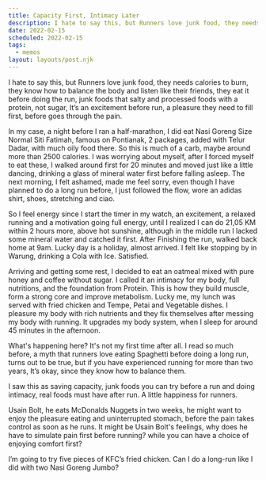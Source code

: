 ```yaml
---
title: Capacity First, Intimacy Later
description: I hate to say this, but Runners love junk food, they needs calories to burn
date: 2022-02-15
scheduled: 2022-02-15
tags:
  - memos
layout: layouts/post.njk
---
```


I hate to say this, but Runners love junk food, they needs calories to burn, they know how to balance the body and listen like their friends, they eat it before doing the run, junk foods that salty and processed foods with a protein, not sugar, It’s an excitement before run, a pleasure they need to fill first, before goes through the pain.

In my case,  a night before I ran a half-marathon, I did eat Nasi Goreng Size Normal Siti Fatimah, famous on Pontianak, 2 packages, added with Telur Dadar, with much oily food there. So this is much of a carb, maybe around more than 2500 calories. I was worrying about myself, after I forced myself to eat these, I walked around first for 20 minutes and moved just like a little dancing, drinking a glass of mineral water first before falling asleep. The next morning, I felt ashamed, made me feel sorry, even though I have planned to do a long run before, I just followed the flow, wore an adidas shirt, shoes, stretching and ciao.

So I feel energy since I start the timer in my watch, an excitement, a relaxed running and a motivation going full energy, until I realized I can do 21,05 KM within 2 hours more, above hot sunshine, although in the middle run I lacked some mineral water and catched it first. After Finishing the run, walked back home at 9am. Lucky day is a holiday, almost arrived. I felt like stopping by in Warung, drinking a Cola with Ice. Satisfied.

Arriving and getting some rest, I decided to eat an oatmeal mixed with pure honey and coffee without sugar. I called it an intimacy for my body, full nutritions, and the foundation from Protein. This is how they build muscle, form a strong core and improve metabolism. Lucky me, my lunch was served with fried chicken and Tempe, Petai and Vegetable dishes. I pleasure my body with rich nutrients and they fix themselves after messing my body with running. It upgrades my body system, when I sleep for around 45 minutes in the afternoon.

What's happening here? It's not my first time after all. I read so much before, a myth that runners love eating Spaghetti before doing a long run, turns out to be true, but if you have experienced running for more than two years, It’s okay, since they know how to balance them.

I saw this as saving capacity, junk foods you can try before a run and doing intimacy, real foods must have after run. A little happiness for runners.

Usain Bolt, he eats McDonalds Nuggets in two weeks, he might want to enjoy the pleasure eating and uninterrupted stomach, before the pain takes control as soon as he runs. It might be Usain Bolt's feelings, why does he have to simulate pain first before running? while you can have a choice of enjoying comfort first? 

I’m going to try five pieces of KFC’s fried chicken. Can I do a long-run like I did with two Nasi Goreng Jumbo?
